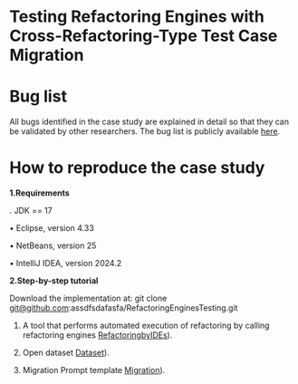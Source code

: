 # Testing Refactoring Engines with Cross-Refactoring-Type Test Case Migration

# Bug list
All bugs identified in the case study are explained in detail so that they can be validated by other researchers. The bug list is publicly available [here](https://assdfsdafasfa.github.io/RefactoringEnginesTesting/). 

# How to reproduce the case study

**1.Requirements**

. JDK == 17

• Eclipse, version 4.33

• NetBeans, version 25

• IntelliJ IDEA, version 2024.2

**2.Step-by-step tutorial**

Download the implementation at: git clone git@github.com:assdfsdafasfa/RefactoringEnginesTesting.git

1. A tool that performs automated execution of refactoring by calling refactoring engines [RefactoringbyIDEs](https://github.com/assdfsdafasfa/RefactoringEnginesTesting/tree/main/Implementation)).

2. Open dataset [Dataset](https://github.com/assdfsdafasfa/RefactoringEnginesTesting/tree/main/Dataset)).

3. Migration Prompt template [Migration](https://github.com/assdfsdafasfa/RefactoringEnginesTesting/tree/main/PromptTemplates)).

